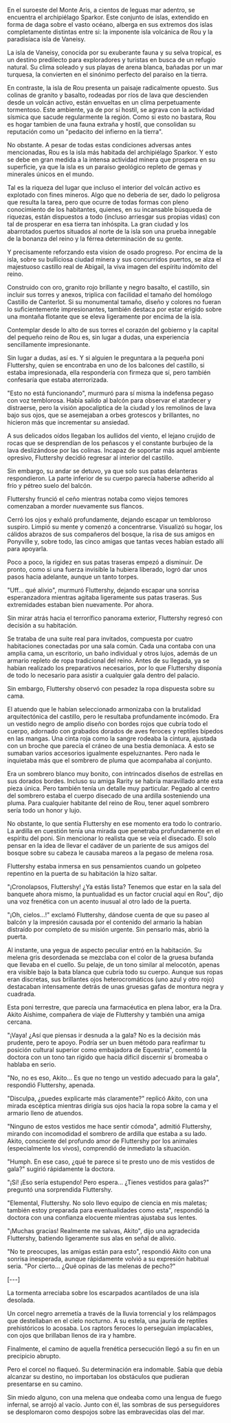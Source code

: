 En el suroeste del Monte Aris, a cientos de leguas mar adentro, se encuentra el archipiélago Sparkor. Este conjunto de islas, extendido en forma de daga sobre el vasto océano, alberga en sus extremos dos islas completamente distintas entre si: la imponente isla volcánica de Rou y la paradisíaca isla de Vaneisy.

La isla de Vaneisy, conocida por su exuberante fauna y su selva tropical, es un destino predilecto para exploradores y turistas en busca de un refugio natural. Su clima soleado y sus playas de arena blanca, bañadas por un mar turquesa, la convierten en el sinónimo perfecto del paraíso en la tierra.

En contraste, la isla de Rou presenta un paisaje radicalmente opuesto. Sus colinas de granito y basalto, rodeadas por ríos de lava que descienden desde un volcán activo, están envueltas en un clima perpetuamente tormentoso. Este ambiente, ya de por sí hostil, se agrava con la actividad sísmica que sacude regularmente la región. Como si esto no bastara, Rou es hogar tambien de una fauna extraña y hostil, que consolidan su reputación como un "pedacito del infierno en la tierra".

No obstante. A pesar de todas estas condiciones adversas antes mencionadas, Rou es la isla más habitada del archipiélago Sparkor. Y esto se debe en gran medida a la intensa actividad minera que prospera en su superficie, ya que la isla es un paraíso geológico repleto de gemas y minerales únicos en el mundo.

Tal es la riqueza del lugar que incluso el interior del volcán activo es explotado con fines mineros. Algo que no deberia de ser, dado lo peligrosa que resulta la tarea, pero que ocurre de todas formas con pleno conocimiento de los habitantes, quienes, en su incansable búsqueda de riquezas, están dispuestos a todo (incluso arriesgar sus propias vidas) con tal de prosperar en esa tierra tan inhóspita. La gran ciudad y los abarrotados puertos situados al norte de la isla son una prueba innegable de la bonanza del reino y la férrea determinación de su gente.

Y precisamente reforzando esta vision de osado progreso. Por encima de la isla, sobre su bulliciosa ciudad minera y sus concurridos puertos, se alza el majestuoso castillo real de Abigail, la viva imagen del espíritu indómito del reino.

Construido con oro, granito rojo brillante y negro basalto, el castillo, sin incluir sus torres y anexos, triplica con facilidad el tamaño del homólogo Castillo de Canterlot. Si su monumental tamaño, diseño y colores no fueran lo suficientemente impresionantes, también destaca por estar erigido sobre una montaña flotante que se eleva ligeramente por encima de la isla.

Contemplar desde lo alto de sus torres el corazón del gobierno y la capital del pequeño reino de Rou es, sin lugar a dudas, una experiencia sencillamente impresionante.

Sin lugar a dudas, así es. Y si alguien le preguntara a la pequeña poni Fluttershy, quien se encontraba en uno de los balcones del castillo, si estaba impresionada, ella respondería con firmeza que sí, pero también confesaría que estaba aterrorizada.

"Esto no está funcionando", murmuró para sí misma la indefensa pegaso con voz temblorosa. Había salido al balcón para observar el atardecer y distraerse, pero la visión apocalíptica de la ciudad y los remolinos de lava bajo sus ojos, que se asemejaban a orbes grotescos y brillantes, no hicieron más que incrementar su ansiedad.

A sus delicados oídos llegaban los aullidos del viento, el lejano crujido de rocas que se desprendían de los peñascos y el constante burbujeo de la lava deslizándose por las colinas. Incapaz de soportar más aquel ambiente opresivo, Fluttershy decidió regresar al interior del castillo.

Sin embargo, su andar se detuvo, ya que solo sus patas delanteras respondieron. La parte inferior de su cuerpo parecía haberse adherido al frío y pétreo suelo del balcón.

Fluttershy frunció el ceño mientras notaba como viejos temores comenzaban a morder nuevamente sus flancos.

Cerró los ojos y exhaló profundamente, dejando escapar un tembloroso suspiro. Limpió su mente y comenzó a concentrarse. Visualizó su hogar, los cálidos abrazos de sus compañeros del bosque, la risa de sus amigos en Ponyville y, sobre todo, las cinco amigas que tantas veces habían estado allí para apoyarla.

Poco a poco, la rigidez en sus patas traseras empezó a disminuir. De pronto, como si una fuerza invisible la hubiera liberado, logró dar unos pasos hacia adelante, aunque un tanto torpes.

"Uff... qué alivio", murmuró Fluttershy, dejando escapar una sonrisa esperanzadora mientras agitaba ligeramente sus patas traseras. Sus extremidades estaban bien nuevamente. Por ahora.

Sin mirar atrás hacia el terrorífico panorama exterior, Fluttershy regresó con decisión a su habitación.

Se trataba de una suite real para invitados, compuesta por cuatro habitaciones conectadas por una sala común. Cada una contaba con una amplia cama, un escritorio, un baño individual y otros lujos, además de un armario repleto de ropa tradicional del reino. Antes de su llegada, ya se habían realizado los preparativos necesarios, por lo que Fluttershy disponía de todo lo necesario para asistir a cualquier gala dentro del palacio.

Sin embargo, Fluttershy observó con pesadez la ropa dispuesta sobre su cama.

El atuendo que le habían seleccionado armonizaba con la brutalidad arquitectónica del castillo, pero le resultaba profundamente incómodo. Era un vestido negro de amplio diseño con bordes rojos que cubría todo el cuerpo, adornado con grabados dorados de aves feroces y reptiles bípedos en las mangas. Una cinta roja como la sangre rodeaba la cintura, ajustada con un broche que parecía el cráneo de una bestia demoníaca. A esto se sumaban varios accesorios igualmente espeluznantes. Pero nada le inquietaba más que el sombrero de pluma que acompañaba al conjunto.

Era un sombrero blanco muy bonito, con intrincados diseños de estrellas en sus dorados bordes. Incluso su amiga Rarity se habría maravillado ante esta pieza única. Pero también tenía un detalle muy particular. Pegado al centro del sombrero estaba el cuerpo disecado de una ardilla sosteniendo una pluma. Para cualquier habitante del reino de Rou, tener aquel sombrero sería todo un honor y lujo.

No obstante, lo que sentía Fluttershy en ese momento era todo lo contrario. La ardilla en cuestión tenía una mirada que penetraba profundamente en el espíritu del poni. Sin mencionar lo realista que se veía el disecado. El solo pensar en la idea de llevar el cadáver de un pariente de sus amigos del bosque sobre su cabeza le causaba mareos a la pegaso de melena rosa.

Fluttershy estaba inmersa en sus pensamientos cuando un golpeteo repentino en la puerta de su habitación la hizo saltar.

"¡Cronolapsos, Fluttershy! ¿Ya estás lista? Tenemos que estar en la sala del banquete ahora mismo, la puntualidad es un factor crucial aquí en Rou", dijo una voz frenética con un acento inusual al otro lado de la puerta.

"¡Oh, cielos...!" exclamó Fluttershy, dándose cuenta de que su paseo al balcón y la impresión causada por el contenido del armario la habían distraído por completo de su misión urgente. Sin pensarlo más, abrió la puerta.

Al instante, una yegua de aspecto peculiar entró en la habitación. Su melena gris desordenada se mezclaba con el color de la gruesa bufanda que llevaba en el cuello. Su pelaje, de un tono similar al melocotón, apenas era visible bajo la bata blanca que cubría todo su cuerpo. Aunque sus ropas eran discretas, sus brillantes ojos heterocromáticos (uno azul y otro rojo) destacaban intensamente detrás de unas gruesas gafas de montura negra y cuadrada.

Esta poni terrestre, que parecía una farmacéutica en plena labor, era la Dra. Akito Aishime, compañera de viaje de Fluttershy y también una amiga cercana.

"¡Vaya! ¿Así que piensas ir desnuda a la gala? No es la decisión más prudente, pero te apoyo. Podría ser un buen método para reafirmar tu posición cultural superior como embajadora de Equestria", comentó la doctora con un tono tan rígido que hacía difícil discernir si bromeaba o hablaba en serio.

"No, no es eso, Akito... Es que no tengo un vestido adecuado para la gala", respondió Fluttershy, apenada.

"Disculpa, ¿puedes explicarte más claramente?" replicó Akito, con una mirada escéptica mientras dirigía sus ojos hacia la ropa sobre la cama y el armario lleno de atuendos.

"Ninguno de estos vestidos me hace sentir cómoda", admitió Fluttershy, mirando con incomodidad el sombrero de ardilla que estaba a su lado. Akito, consciente del profundo amor de Fluttershy por los animales (especialmente los vivos), comprendió de inmediato la situación.

"Humph. En ese caso, ¿qué te parece si te presto uno de mis vestidos de gala?" sugirió rápidamente la doctora.

"¡Sí! ¡Eso sería estupendo! Pero espera... ¿Tienes vestidos para galas?" preguntó una sorprendida Fluttershy.

"Elemental, Fluttershy. No solo llevo equipo de ciencia en mis maletas; también estoy preparada para eventualidades como esta", respondió la doctora con una confianza elocuente mientras ajustaba sus lentes.

"¡Muchas gracias! Realmente me salvas, Akito", dijo una agradecida Fluttershy, batiendo ligeramente sus alas en señal de alivio.

"No te preocupes, las amigas están para esto", respondió Akito con una sonrisa inesperada, aunque rápidamente volvió a su expresión habitual seria. "Por cierto... ¿Qué opinas de las melenas de pecho?"

[---]

La tormenta arreciaba sobre los escarpados acantilados de una isla desolada.

Un corcel negro arremetía a través de la lluvia torrencial y los relámpagos que destellaban en el cielo nocturno. A su estela, una jauría de reptiles prehistóricos lo acosaba. Los raptors feroces lo perseguían implacables, con ojos que brillaban llenos de ira y hambre.

Finalmente, el camino de aquella frenética persecución llegó a su fin en un precipicio abrupto.

Pero el corcel no flaqueó. Su determinación era indomable. Sabía que debía alcanzar su destino, no importaban los obstáculos que pudieran presentarse en su camino.

Sin miedo alguno, con una melena que ondeaba como una lengua de fuego infernal, se arrojó al vacío. Junto con él, las sombras de sus perseguidores se desplomaron como despojos sobre las embravecidas olas del mar.